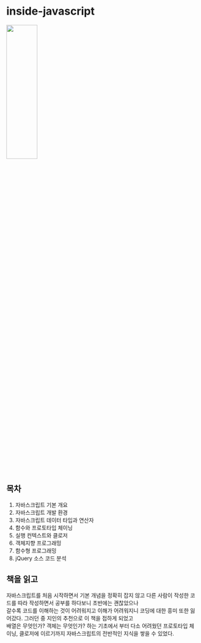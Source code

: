 # inside-javascript

<img src="https://image.yes24.com/Goods/11781589/L" width="40%" height="30%"></img>

## 목차
1. 자바스크립트 기본 개요
2. 자바스크립트 개발 환경
3. 자바스크립트 데이터 타입과 연산자
4. 함수와 프로토타입 체이닝
5. 실행 컨텍스트와 클로저
6. 객체지향 프로그래밍
7. 함수형 프로그래밍 
8. jQuery 소스 코드 분석  

## 책을 읽고
자바스크립트를 처음 시작하면서 기본 개념을 정확히 잡지 않고 다른 사람이 작성한 코드를 따라 작성하면서 공부를 하다보니 초반에는 괜찮았으나    
갈수록 코드를 이해하는 것이 어려워지고 이해가 어려워지니 코딩에 대한 흥미 또한 잃어갔다. 그러던 중 지인의 추천으로 이 책을 접하게 되었고  
배열은 무엇인가? 객체는 무엇인가? 하는 기초에서 부터 다소 어려웠던 프로토타입 체이닝, 클로저에 이르기까지 자바스크립트의 전반적인 지식을 쌓을 수 있었다.

